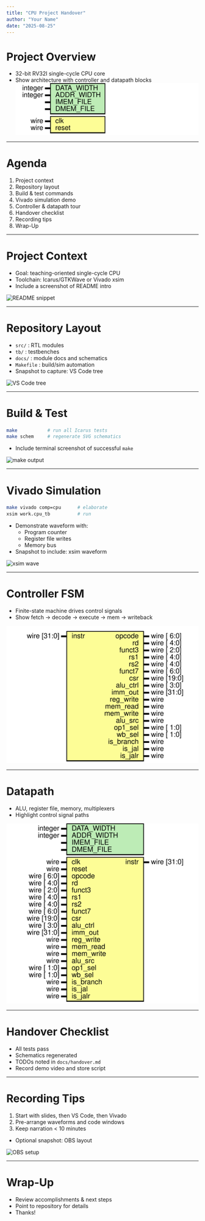 ```yaml
---
title: "CPU Project Handover"
author: "Your Name"
date: "2025-08-25"
---
```


# Project Overview

- 32-bit RV32I single-cycle CPU core
- Show architecture with controller and datapath blocks
![CPU schematic](cpu.svg)

---

# Agenda

1. Project context
2. Repository layout
3. Build & test commands
4. Vivado simulation demo
5. Controller & datapath tour
6. Handover checklist
7. Recording tips
8. Wrap-Up

---

# Project Context

- Goal: teaching-oriented single-cycle CPU
- Toolchain: Icarus/GTKWave or Vivado xsim
- Include a screenshot of README intro

![README snippet](images/snap_readme.png)

---

# Repository Layout

- `src/` : RTL modules
- `tb/` : testbenches
- `docs/` : module docs and schematics
- `Makefile` : build/sim automation
- Snapshot to capture: VS Code tree

![VS Code tree](images/snap_repo_tree.png)

---

# Build & Test

```bash
make           # run all Icarus tests
make schem     # regenerate SVG schematics
```

- Include terminal screenshot of successful `make`

![make output](images/snap_make.png)

---

# Vivado Simulation

```bash
make vivado comp=cpu      # elaborate
xsim work.cpu_tb          # run
```

- Demonstrate waveform with:
  - Program counter
  - Register file writes
  - Memory bus
- Snapshot to include: xsim waveform

![xsim wave](images/snap_wave_pc.png)

---

# Controller FSM

- Finite-state machine drives control signals
- Show fetch → decode → execute → mem → writeback

![Controller schematic](controller.svg)

---

# Datapath

- ALU, register file, memory, multiplexers
- Highlight control signal paths

![Datapath schematic](datapath.svg)

---

# Handover Checklist

- All tests pass
- Schematics regenerated
- TODOs noted in `docs/handover.md`
- Record demo video and store script

---

# Recording Tips

1. Start with slides, then VS Code, then Vivado
2. Pre-arrange waveforms and code windows
3. Keep narration < 10 minutes
- Optional snapshot: OBS layout

![OBS setup](images/snap_obs.png)

---

# Wrap-Up

- Review accomplishments & next steps
- Point to repository for details
- Thanks!

